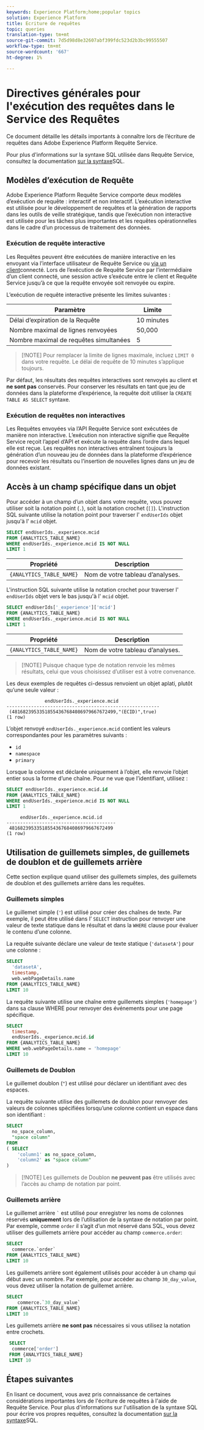 ```yaml
---
keywords: Experience Platform;home;popular topics
solution: Experience Platform
title: Ecriture de requêtes
topic: queries
translation-type: tm+mt
source-git-commit: 7d5d98d8e32607abf399fdc523d2b3bc99555507
workflow-type: tm+mt
source-wordcount: '667'
ht-degree: 1%

---
```



# Directives générales pour l&#39;exécution des requêtes dans le Service des Requêtes

Ce document détaille les détails importants à connaître lors de l’écriture de requêtes dans Adobe Experience Platform Requête Service.

Pour plus d&#39;informations sur la syntaxe SQL utilisée dans Requête Service, consultez la documentation [sur la syntaxe](../sql/syntax.md)SQL.

## Modèles d’exécution de Requête

Adobe Experience Platform Requête Service comporte deux modèles d’exécution de requête : interactif et non interactif. L’exécution interactive est utilisée pour le développement de requêtes et la génération de rapports dans les outils de veille stratégique, tandis que l’exécution non interactive est utilisée pour les tâches plus importantes et les requêtes opérationnelles dans le cadre d’un processus de traitement des données.

### Exécution de requête interactive

Les Requêtes peuvent être exécutées de manière interactive en les envoyant via l’interface utilisateur de Requête Service ou [via un client](../clients/overview.md)connecté. Lors de l’exécution de Requête Service par l’intermédiaire d’un client connecté, une session active s’exécute entre le client et Requête Service jusqu’à ce que la requête envoyée soit renvoyée ou expire.

L’exécution de requête interactive présente les limites suivantes :

| Paramètre | Limite |
| --------- | ---------- |
| Délai d’expiration de la Requête | 10 minutes |
| Nombre maximal de lignes renvoyées | 50,000 |
| Nombre maximal de requêtes simultanées | 5 |

>[!NOTE] Pour remplacer la limite de lignes maximale, incluez `LIMIT 0` dans votre requête. Le délai de requête de 10 minutes s’applique toujours.

Par défaut, les résultats des requêtes interactives sont renvoyés au client et **ne sont pas** conservés. Pour conserver les résultats en tant que jeu de données dans la plateforme d’expérience, la requête doit utiliser la `CREATE TABLE AS SELECT` syntaxe.

### Exécution de requêtes non interactives

Les Requêtes envoyées via l’API Requête Service sont exécutées de manière non interactive. L’exécution non interactive signifie que Requête Service reçoit l’appel d’API et exécute la requête dans l’ordre dans lequel elle est reçue. Les requêtes non interactives entraînent toujours la génération d’un nouveau jeu de données dans la plateforme d’expérience pour recevoir les résultats ou l’insertion de nouvelles lignes dans un jeu de données existant.

## Accès à un champ spécifique dans un objet

Pour accéder à un champ d’un objet dans votre requête, vous pouvez utiliser soit la notation point (`.`), soit la notation crochet (`[]`). L&#39;instruction SQL suivante utilise la notation point pour traverser l&#39; `endUserIds` objet jusqu&#39;à l&#39; `mcid` objet.

```sql
SELECT endUserIds._experience.mcid
FROM {ANALYTICS_TABLE_NAME}
WHERE endUserIds._experience.mcid IS NOT NULL
LIMIT 1
```

| Propriété | Description |
| -------- | ----------- |
| `{ANALYTICS_TABLE_NAME}` | Nom de votre tableau d’analyses. |

L&#39;instruction SQL suivante utilise la notation crochet pour traverser l&#39; `endUserIds` objet vers le bas jusqu&#39;à l&#39; `mcid` objet.

```sql
SELECT endUserIds['_experience']['mcid']
FROM {ANALYTICS_TABLE_NAME}
WHERE endUserIds._experience.mcid IS NOT NULL
LIMIT 1
```

| Propriété | Description |
| -------- | ----------- |
| `{ANALYTICS_TABLE_NAME}` | Nom de votre tableau d’analyses. |

>[!NOTE] Puisque chaque type de notation renvoie les mêmes résultats, celui que vous choisissez d’utiliser est à votre convenance.

Les deux exemples de requêtes ci-dessus renvoient un objet aplati, plutôt qu’une seule valeur :

```console
              endUserIds._experience.mcid   
--------------------------------------------------------
 (48168239533518554367684086979667672499,"(ECID)",true)
(1 row)
```

L’objet renvoyé `endUserIds._experience.mcid` contient les valeurs correspondantes pour les paramètres suivants :

- `id`
- `namespace`
- `primary`

Lorsque la colonne est déclarée uniquement à l’objet, elle renvoie l’objet entier sous la forme d’une chaîne. Pour ne vue que l’identifiant, utilisez :

```sql
SELECT endUserIds._experience.mcid.id
FROM {ANALYTICS_TABLE_NAME}
WHERE endUserIds._experience.mcid IS NOT NULL
LIMIT 1
```

```console
     endUserIds._experience.mcid.id 
----------------------------------------
 48168239533518554367684086979667672499
(1 row)
```

## Utilisation de guillemets simples, de guillemets de doublon et de guillemets arrière

Cette section explique quand utiliser des guillemets simples, des guillemets de doublon et des guillemets arrière dans les requêtes.

### Guillemets simples

Le guillemet simple (`'`) est utilisé pour créer des chaînes de texte. Par exemple, il peut être utilisé dans l’ `SELECT` instruction pour renvoyer une valeur de texte statique dans le résultat et dans la `WHERE` clause pour évaluer le contenu d’une colonne.

La requête suivante déclare une valeur de texte statique (`'datasetA'`) pour une colonne :

```sql
SELECT 
  'datasetA',
  timestamp,
  web.webPageDetails.name
FROM {ANALYTICS_TABLE_NAME}
LIMIT 10
```

La requête suivante utilise une chaîne entre guillemets simples (`'homepage'`) dans sa clause WHERE pour renvoyer des événements pour une page spécifique.

```sql
SELECT 
  timestamp,
  endUserIds._experience.mcid.id
FROM {ANALYTICS_TABLE_NAME}
WHERE web.webPageDetails.name = 'homepage'
LIMIT 10
```

### Guillemets de Doublon

Le guillemet doublon (`"`) est utilisé pour déclarer un identifiant avec des espaces.

La requête suivante utilise des guillemets de doublon pour renvoyer des valeurs de colonnes spécifiées lorsqu’une colonne contient un espace dans son identifiant :

```sql
SELECT
  no_space_column,
  "space column"
FROM
( SELECT 
    'column1' as no_space_column,
    'column2' as "space column"
)
```

>[!NOTE] Les guillemets de Doublon **ne peuvent pas** être utilisés avec l’accès au champ de notation par point.

### Guillemets arrière

Le guillemet arrière `` ` `` est utilisé pour enregistrer les noms de colonnes réservés **uniquement** lors de l’utilisation de la syntaxe de notation par point. Par exemple, comme `order` il s’agit d’un mot réservé dans SQL, vous devez utiliser des guillemets arrière pour accéder au champ `commerce.order`:

```sql
SELECT 
  commerce.`order`
FROM {ANALYTICS_TABLE_NAME}
LIMIT 10
```

Les guillemets arrière sont également utilisés pour accéder à un champ qui début avec un nombre. Par exemple, pour accéder au champ `30_day_value`, vous devez utiliser la notation de guillemet arrière.

```SQL
SELECT
    commerce.`30_day_value`
FROM {ANALYTICS_TABLE_NAME}
LIMIT 10
```

Les guillemets arrière **ne sont pas** nécessaires si vous utilisez la notation entre crochets.

```sql
 SELECT
  commerce['order']
 FROM {ANALYTICS_TABLE_NAME}
 LIMIT 10
```

## Étapes suivantes

En lisant ce document, vous avez pris connaissance de certaines considérations importantes lors de l&#39;écriture de requêtes à l&#39;aide de Requête Service. Pour plus d&#39;informations sur l&#39;utilisation de la syntaxe SQL pour écrire vos propres requêtes, consultez la documentation [sur la syntaxe](../sql/syntax.md)SQL.